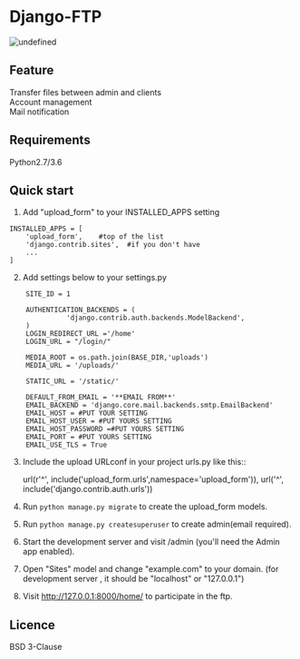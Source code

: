 # Django-FTP
<img alt="undefined" src="https://img.shields.io/pypi/l/django.svg">

Feature
-----------
Transfer files between admin and clients<br>
Account management <br>
Mail notification<br>

Requirements
-----------
Python2.7/3.6

Quick start
-----------

1. Add "upload_form" to your INSTALLED_APPS setting
```
INSTALLED_APPS = [
    'upload_form',    #top of the list
    'django.contrib.sites',  #if you don't have
    ...
]
```
2. Add settings below to your settings.py
  
```
    SITE_ID = 1

    AUTHENTICATION_BACKENDS = (
              'django.contrib.auth.backends.ModelBackend',
    )
    LOGIN_REDIRECT_URL ='/home'
    LOGIN_URL = "/login/"

    MEDIA_ROOT = os.path.join(BASE_DIR,'uploads')
    MEDIA_URL = '/uploads/'  

    STATIC_URL = '/static/'  

    DEFAULT_FROM_EMAIL = '**EMAIL FROM**'
    EMAIL_BACKEND = 'django.core.mail.backends.smtp.EmailBackend'
    EMAIL_HOST = #PUT YOUR SETTING
    EMAIL_HOST_USER = #PUT YOURS SETTING
    EMAIL_HOST_PASSWORD =#PUT YOURS SETTING
    EMAIL_PORT = #PUT YOURS SETTING
    EMAIL_USE_TLS = True

``` 
3. Include the upload URLconf in your project urls.py like this::

    url(r'^', include('upload_form.urls',namespace='upload_form')),
    url('^', include('django.contrib.auth.urls'))

4. Run `python manage.py migrate` to create the upload_form models.

5. Run `python manage.py createsuperuser` to create admin(email required).

6. Start the development server and visit /admin
   (you'll need the Admin app enabled).

7. Open "Sites" model and change "example.com" to your domain.
   (for development server , it should be "localhost" or "127.0.0.1")

8. Visit http://127.0.0.1:8000/home/ to participate in the ftp.

## Licence
BSD 3-Clause
